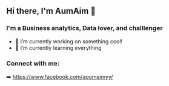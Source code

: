 ## Hi there, I'm AumAim 👋

### I'm a Business analytics, Data lover, and challlenger 

- 🔭 I’m currently working on something cool!
- 🌱 I’m currently learning everything

### Connect with me:

➡️ https://www.facebook.com/aoomaimyy/


